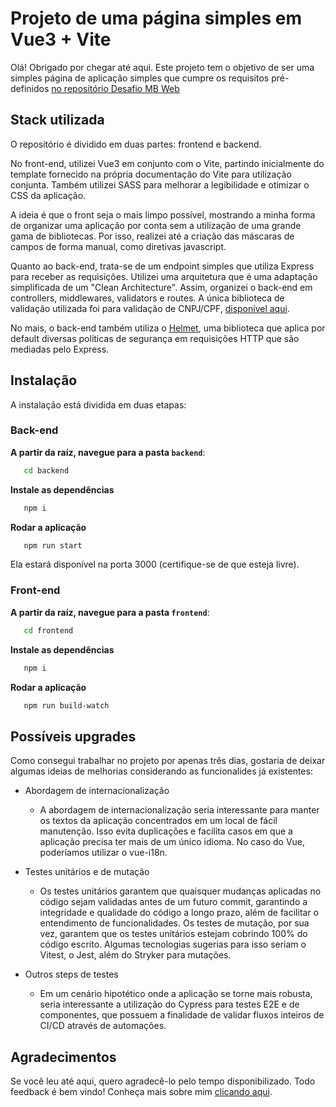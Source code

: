 # Projeto de uma página simples em Vue3 + Vite

Olá! Obrigado por chegar até aqui. Este projeto tem o objetivo de ser uma simples página de aplicação simples que cumpre os requisitos pré-definidos [no repositório Desafio MB Web](https://github.com/mercadobitcoin/desafio-mb-web)


## Stack utilizada

O repositório é dividido em duas partes: frontend e backend. 

No front-end, utilizei Vue3 em conjunto com o Vite, partindo inicialmente do template fornecido na própria documentação do Vite para utilização conjunta. Também utilizei SASS para melhorar a legibilidade e otimizar o CSS da aplicação. 

A ideia é que o front seja o mais limpo possível, mostrando a minha forma de organizar uma aplicação por conta sem a utilização de uma grande gama de bibliotecas. Por isso, realizei até a criação das máscaras de campos de forma manual, como diretivas javascript. 

Quanto ao back-end, trata-se de um endpoint simples que utiliza Express para receber as requisições. Utilizei uma arquitetura que é uma adaptação simplificada de um "Clean Architecture". Assim, organizei o back-end em controllers, middlewares, validators e routes. A única biblioteca de validação utilizada foi para validação de CNPJ/CPF, [disponível aqui](https://www.npmjs.com/package/cpf-cnpj-validator). 

No mais, o back-end também utiliza o [Helmet](https://www.npmjs.com/package/helmet), uma biblioteca que aplica por default diversas políticas de segurança em requisições HTTP que são mediadas pelo Express.


## Instalação
A instalação está dividida em duas etapas:

### **Back-end**

**A partir da raíz, navegue para a pasta `backend`**:

```bash
   cd backend
```

**Instale as dependências**
```bash
   npm i
```

**Rodar a aplicação**
```bash
   npm run start
```

Ela estará disponível na porta 3000 (certifique-se de que esteja livre).


### **Front-end**

**A partir da raíz, navegue para a pasta `frontend`**:

```bash
   cd frontend
```

**Instale as dependências**
```bash
   npm i
```

**Rodar a aplicação**
```bash
   npm run build-watch
```

## Possíveis upgrades
Como consegui trabalhar no projeto por apenas três dias, gostaria de deixar algumas ideias de melhorias considerando as funcionalides já existentes:

- Abordagem de internacionalização
    - A abordagem de internacionalização seria interessante para manter os textos da aplicação concentrados em um local de fácil manutenção. Isso evita duplicações e facilita casos em que a aplicação precisa ter mais de um único idioma. No caso do Vue, poderíamos utilizar o vue-i18n.

- Testes unitários e de mutação
    - Os testes unitários garantem que quaisquer mudanças aplicadas no código sejam validadas antes de um futuro commit, garantindo a integridade e qualidade do código a longo prazo, além de facilitar o entendimento de funcionalidades. Os testes de mutação, por sua vez, garantem que os testes unitários estejam cobrindo 100% do código escrito. Algumas tecnologias sugerias para isso seriam o Vitest, o Jest, além do Stryker para mutações. 

- Outros steps de testes
    - Em um cenário hipotético onde a aplicação se torne mais robusta, seria interessante a utilização do Cypress para testes E2E e de componentes, que possuem a finalidade de validar fluxos inteiros de CI/CD através de automações.



## Agradecimentos

Se você leu até aqui, quero agradecê-lo pelo tempo disponibilizado. Todo feedback é bem vindo! Conheça mais sobre mim [clicando aqui](https://gehlen.tech/).

